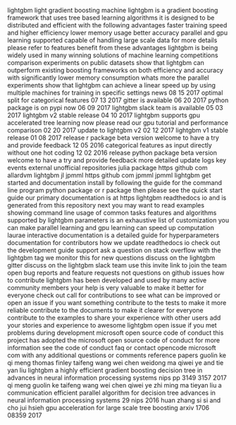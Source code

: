lightgbm light gradient boosting machine lightgbm is a gradient boosting framework that uses tree based learning algorithms it is designed to be distributed and efficient with the following advantages faster training speed and higher efficiency lower memory usage better accuracy parallel and gpu learning supported capable of handling large scale data for more details please refer to features benefit from these advantages lightgbm is being widely used in many winning solutions of machine learning competitions comparison experiments on public datasets show that lightgbm can outperform existing boosting frameworks on both efficiency and accuracy with significantly lower memory consumption whats more the parallel experiments show that lightgbm can achieve a linear speed up by using multiple machines for training in specific settings news 08 15 2017 optimal split for categorical features 07 13 2017 gitter is available 06 20 2017 python package is on pypi now 06 09 2017 lightgbm slack team is available 05 03 2017 lightgbm v2 stable release 04 10 2017 lightgbm supports gpu accelerated tree learning now please read our gpu tutorial and performance comparison 02 20 2017 update to lightgbm v2 02 12 2017 lightgbm v1 stable release 01 08 2017 release r package beta version welcome to have a try and provide feedback 12 05 2016 categorical features as input directly without one hot coding 12 02 2016 release python package beta version welcome to have a try and provide feedback more detailed update logs key events external unofficial repositories julia package https github com allardvm lightgbm jl jpmml https github com jpmml jpmml lightgbm get started and documentation install by following the guide for the command line program python package or r package then please see the quick start guide our primary documentation is at https lightgbm readthedocs io and is generated from this repository next you may want to read examples showing command line usage of common tasks features and algorithms supported by lightgbm parameters is an exhaustive list of customization you can make parallel learning and gpu learning can speed up computation laurae interactive documentation is a detailed guide for hyperparameters documentation for contributors how we update readthedocs io check out the development guide support ask a question on stack overflow with the lightgbm tag we monitor this for new questions discuss on the lightgbm gitter discuss on the lightgbm slack team use this invite link to join the team open bug reports and feature requests not questions on github issues how to contribute lightgbm has been developed and used by many active community members your help is very valuable to make it better for everyone check out call for contributions to see what can be improved or open an issue if you want something contribute to the tests to make it more reliable contribute to the documents to make it clearer for everyone contribute to the examples to share your experience with other users add your stories and experience to awesome lightgbm open issue if you met problems during development microsoft open source code of conduct this project has adopted the microsoft open source code of conduct for more information see the code of conduct faq or contact opencode microsoft com with any additional questions or comments reference papers guolin ke qi meng thomas finley taifeng wang wei chen weidong ma qiwei ye and tie yan liu lightgbm a highly efficient gradient boosting decision tree in advances in neural information processing systems nips pp 3149 3157 2017 qi meng guolin ke taifeng wang wei chen qiwei ye zhi ming ma tieyan liu a communication efficient parallel algorithm for decision tree advances in neural information processing systems 29 nips 2016 huan zhang si si and cho jui hsieh gpu acceleration for large scale tree boosting arxiv 1706 08359 2017